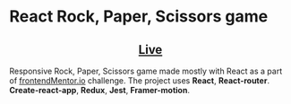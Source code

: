 # React Rock, Paper, Scissors game

<h2 align="center">
  <a href="https://tretyakvl.github.io/react-rps-game/"><b>Live</b></a>
</h2>

Responsive Rock, Paper, Scissors game made mostly with React as a part of [frontendMentor.io](https://www.frontendmentor.io/challenges/rock-paper-scissors-game-pTgwgvgH) challenge.
The project uses **React**, **React-router**. **Create-react-app**, **Redux**, **Jest**, **Framer-motion**.
